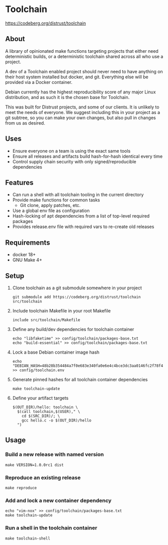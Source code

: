 # Toolchain #

<https://codeberg.org/distrust/toolchain>

## About ##

A library of opinionated make functions targeting projects that either need
deterministic builds, or a deterministic toolchain shared across all who use a
project.

A dev of a Toolchain enabled project should never need to have anything
on their host system installed but docker, and git. Everything else will be
provided via a Docker container.

Debian currently has the highest reproducibility score of any major Linux
distribution, and as such it is the chosen base for Toolchain.

This was built for Distrust projects, and some of our clients. It is unlikely
to meet the needs of everyone. We suggest including this in your project as
a git subtree, so you can make your own changes, but also pull in changes from
us as desired.

## Uses ##
 * Ensure everyone on a team is using the exact same tools
 * Ensure all releases and artifacts build hash-for-hash identical every time
 * Control supply chain security with only signed/reproducible dependencies

## Features ##
 * Can run a shell with all toolchain tooling in the current directory
 * Provide make functions for common tasks
   * Git clone, apply patches, etc.
 * Use a global env file as configuration
 * Hash-locking of apt dependencies from a list of top-level required packages
 * Provides release.env file with required vars to re-create old releases

## Requirements ##

* docker 18+
* GNU Make 4+

## Setup ##

1. Clone toolchain as a git submodule somewhere in your project

    ```
    git submodule add https://codeberg.org/distrust/toolchain src/toolchain
    ```

2. Include toolchain Makefile in your root Makefile

    ```
    include src/toolchain/Makefile
    ```

3. Define any build/dev dependencies for toolchain container

    ```
    echo "libfaketime" >> config/toolchain/packages-base.txt
    echo "build-essential" >> config/toolchain/packages-base.txt
    ```

4. Lock a base Debian container image hash

    ```
    echo "DEBIAN_HASH=48b28b354484a7f0e683e340fa0e6e4c4bce3dc3aa0146fc2f78f443fde2c55d" >> config/toolchain.env
    ```

5. Generate pinned hashes for all toolchain container dependencies
    ```
    make toolchain-update
    ```

6. Define your artifact targets

    ```
    $(OUT_DIR)/hello: toolchain \
      $(call toolchain,$(USER)," \
        cd $(SRC_DIR)/; \
        gcc hello.c -o $(OUT_DIR)/hello
      ")
    ```

## Usage ##

### Build a new release with named version

```
make VERSION=1.0.0rc1 dist
```

### Reproduce an existing release

```
make reproduce
```

### Add and lock a new container dependency

```
echo "vim-nox" >> config/toolchain/packages-base.txt
make toolchain-update
```

### Run a shell in the toolchain container

```
make toolchain-shell
```

